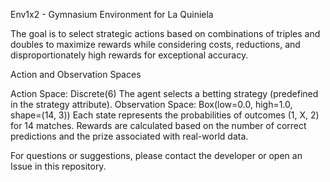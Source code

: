 Env1x2 - Gymnasium Environment for La Quiniela

The goal is to select strategic actions based on combinations of triples and doubles to maximize rewards while considering costs, reductions, and disproportionately high rewards for exceptional accuracy.

Action and Observation Spaces

Action Space: Discrete(6)
The agent selects a betting strategy (predefined in the strategy attribute).
Observation Space: Box(low=0.0, high=1.0, shape=(14, 3))
Each state represents the probabilities of outcomes (1, X, 2) for 14 matches.
Rewards are calculated based on the number of correct predictions and the prize associated with real-world data.

For questions or suggestions, please contact the developer or open an Issue in this repository.